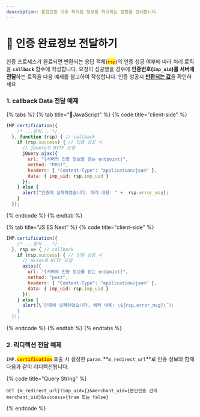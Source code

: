 ```yaml
---
description: 통합인증 이후 획득된 정보를 처리하는 방법을 안내합니다.
---
```


# 🚚 인증 완료정보 전달하기

인증 프로세스가 완료되면 반환되는 응답 객체(<mark style="color:red;">**`rsp`**</mark>)의 인증 성공 여부에 따라 처리 로직을 **`callback`** 함수에 작성합니다. 요청이 성공했을 경우에 **인증번호(`imp_uid`)를 서버에 전달**하는 로직을 다음 예제를 참고하여 작성합니다. 인증 성공시 [**반환되는 값**](../../sdk/javascript-sdk/undefined-3.md)을 확인하세요

### 1. callback Data 전달 예제

{% tabs %}
{% tab title="JavaScript" %}
{% code title="client-side" %}
```javascript
IMP.certification({
    /* ...중략... */
  }, function (rsp) { // callback
    if (rsp.success) { // 인증 성공 시
      // jQuery로 HTTP 요청
      jQuery.ajax({
        url: "{서버의 인증 정보를 받는 endpoint}", 
        method: "POST",
        headers: { "Content-Type": "application/json" },
        data: { imp_uid: rsp.imp_uid }
      });
    } else {
      alert("인증에 실패하였습니다. 에러 내용: " +  rsp.error_msg);
    }
  });
```
{% endcode %}
{% endtab %}

{% tab title="JS ES Next" %}
{% code title="client-side" %}
```javascript
IMP.certification({
    /* ...중략... */
  }, rsp => { // callback
    if (rsp.success) { // 인증 성공 시
      // axios로 HTTP 요청
      axios({
        url: "{서버의 인증 정보를 받는 endpoint}", 
        method: "post",
        headers: { "Content-Type": "application/json" },
        data: { imp_uid: rsp.imp_uid }
      });
    } else {
      alert(\`인증에 실패하였습니다. 에러 내용: \${rsp.error_msg}\`);
    }
  });

```
{% endcode %}
{% endtab %}
{% endtabs %}

### 2. 리디렉션 전달 예제

`IMP.`<mark style="color:red;">**`certification`**</mark> 호출 시 설정한 `param.`**`m_redirect_url`**로 인증 정보와 함께 다음과 같이 리디렉션됩니다.

{% code title="Query String" %}
```uri
GET {m_redirect_url}?imp_uid={}&merchant_uid={본인인증 건의 merchant_uid}&success={true 또는 false}
```
{% endcode %}

